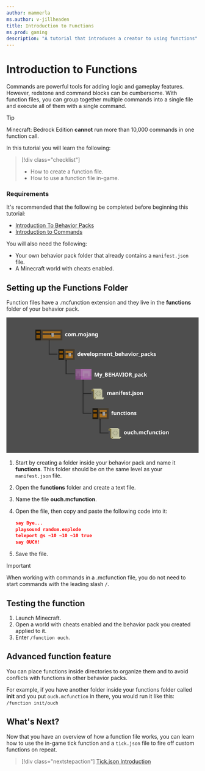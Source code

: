 ```yaml
---
author: mammerla
ms.author: v-jillheaden
title: Introduction to Functions
ms.prod: gaming
description: "A tutorial that introduces a creator to using functions"
---
```


# Introduction to Functions

Commands are powerful tools for adding logic and gameplay features. However, redstone and command blocks can be cumbersome. With function files, you can group together multiple commands into a single file and execute all of them with a single command.

>[!Tip]
> Minecraft: Bedrock Edition **cannot** run more than 10,000 commands in one function call.

In this tutorial you will learn the following:

> [!div class="checklist"]
>
> - How to create a function file.
> - How to use a function file in-game.

### Requirements

It's recommended that the following be completed before beginning this tutorial:

- [Introduction To Behavior Packs](BehaviorPack.md)
- [Introduction to Commands](CommandsIntroduction.md)

You will also need the following:

- Your own behavior pack folder that already contains a `manifest.json` file.
- A Minecraft world with cheats enabled.

## Setting up the Functions Folder

Function files have a .mcfunction extension and they live in the **functions** folder of your behavior pack.

![image of function folder and file structure](Media/Commands/function-folder-structure.png)

1. Start by creating a folder inside your behavior pack and name it **functions**. This folder should be on the same level as your `manifest.json` file.
1. Open the **functions** folder and create a text file.
1. Name the file **ouch.mcfunction**.
1. Open the file, then copy and paste the following code into it:

    ```json
    say Bye...
    playsound random.explode
    teleport @s ~10 ~10 ~10 true
    say OUCH!
    ```

1. Save the file.

>[!IMPORTANT]
> When working with commands in a .mcfunction file, you do not need to start commands with the leading slash `/`.

## Testing the function

1. Launch Minecraft.
2. Open a world with cheats enabled and the behavior pack you created applied to it.
3. Enter `/function ouch`.

## Advanced function feature

You can place functions inside directories to organize them and to avoid conflicts with functions in other behavior packs.

For example, if you have another folder inside your functions folder called **init** and you put `ouch.mcfunction` in there, you would run it like this:
`/function init/ouch`

## What's Next?

Now that you have an overview of how a function file works, you can learn how to use the in-game tick function and a `tick.json` file to fire off custom functions on repeat.

>[!div class="nextstepaction"]
>[Tick.json Introduction](TickJsonIntroduction.md)
